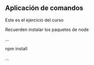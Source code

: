 ## Aplicación de comandos

Este es el ejercicio del curso


Recuerden instalar los paquetes de node 


...

npm install

...